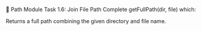📁 Path Module
Task 1.6: Join File Path
Complete getFullPath(dir, file) which:

Returns a full path combining the given directory and file name.
